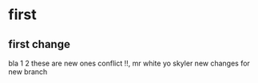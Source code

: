 # first
## first change
bla 
1
2
these are new ones conflict !!,
mr white yo
skyler
new changes for new branch